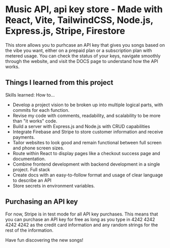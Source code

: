 # Music API, api key store - Made with React, Vite, TailwindCSS, Node.js, Express.js, Stripe, Firestore

This store allows you to purhcase an API key that gives you songs based on the vibe you want, either 
on a prepaid plan or a subscription plan with metered usage. You can check the status of your keys, 
navigate smoothly through the website, and visit the DOCS page to understand how the API works.

## Things I learned from this project

Skills learned: 
How to...
* Develop a project vision to be broken up into multiple logical parts, with commits for each function.
* Revise my code with comments, readability, and scalability to be more than "it works" code.
* Build a server with Express.js and Node.js with CRUD capabilities
* Integrate Firebase and Stripe to store customer information and receive payments.
* Tailor websites to look good and remain functional between full screen and phone screen sizes.
* Route within React to display pages like a checkout success page and documentation.
* Combine frontend development with backend development in a single project. Full stack
* Create docs with an easy-to-follow format and usage of clear language to describe an API
* Store secrets in environment variables.

## Purchasing an API key
For now, Stripe is in test mode for all API key purchases. This means that you can purchase an API key for free as long
as you type in 4242 4242 4242 4242 as the credit card information and any random strings for the rest of the information.

Have fun discovering the new songs!
